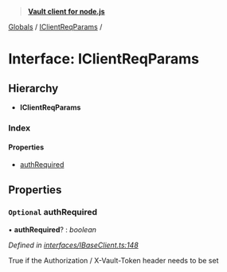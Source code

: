 > **[Vault client for node.js](../README.md)**

[Globals](../globals.md) / [IClientReqParams](iclientreqparams.md) /

# Interface: IClientReqParams

## Hierarchy

* **IClientReqParams**

### Index

#### Properties

* [authRequired](iclientreqparams.md#optional-authrequired)

## Properties

### `Optional` authRequired

• **authRequired**? : *boolean*

*Defined in [interfaces/IBaseClient.ts:148](https://github.com/theogravity/vault-tacular/blob/39d6e20/src/interfaces/IBaseClient.ts#L148)*

True if the Authorization / X-Vault-Token header needs to be set